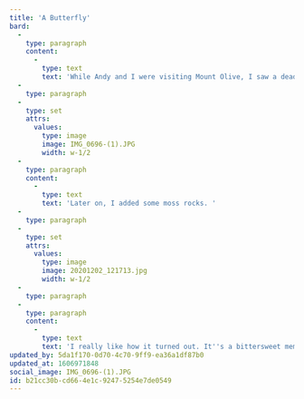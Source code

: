 ```yaml
---
title: 'A Butterfly'
bard:
  -
    type: paragraph
    content:
      -
        type: text
        text: 'While Andy and I were visiting Mount Olive, I saw a dead butterfly in the lawn and being the nerd that I am, I asked if I could preserve it. I made a display out of it and I love how it looks! '
  -
    type: paragraph
  -
    type: set
    attrs:
      values:
        type: image
        image: IMG_0696-(1).JPG
        width: w-1/2
  -
    type: paragraph
    content:
      -
        type: text
        text: 'Later on, I added some moss rocks. '
  -
    type: paragraph
  -
    type: set
    attrs:
      values:
        type: image
        image: 20201202_121713.jpg
        width: w-1/2
  -
    type: paragraph
  -
    type: paragraph
    content:
      -
        type: text
        text: 'I really like how it turned out. It''s a bittersweet memory for me because we were in town for Grandma Doris''s funeral and we also spent also time with family. '
updated_by: 5da1f170-0d70-4c70-9ff9-ea36a1df87b0
updated_at: 1606971848
social_image: IMG_0696-(1).JPG
id: b21cc30b-cd66-4e1c-9247-5254e7de0549
---
```

